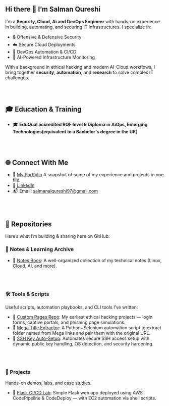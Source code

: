 ## Hi there 👋  I’m Salman Qureshi

I'm a **Security, Cloud, Ai and DevOps Engineer** with hands-on experience in building, automating, and securing IT infrastructures. I specialize in:

- 🔒 Offensive & Defensive Security
- ☁️ Secure Cloud Deployments
- 🔄 DevOps Automation & CI/CD
- 🧠 AI-Powered Infrastructure Monitoring

With a background in ethical hacking and modern AI-Cloud workflows, I bring together **security**, **automation**, and **research** to solve complex IT challenges.



<br><br>
## 🎓 Education & Training

- 🎓 **EduQual accredited RQF level 6 Diploma in AiOps, Emerging Technologies(equivalent to a Bachelor's degree in the UK)** 


<br><br>
## 🌐 Connect With Me

- 📄 [My Portfolio](https://github.com/Salman-Qurayshi/Portfolio/tree/main) A snapshot of some of my experience and projects in one file.
- 💼 [LinkedIn](https://www.linkedin.com/in/salman-qureshi-4aa41a247)
- 📬 Email: salmanalqureshi97@gmail.com



<br><br>
## 📁 Repositories

Here’s what I’m building & sharing here on GitHub:

### 🧾 Notes & Learning Archive
- 🔗 [ Notes Book](https://github.com/yourusername/notes-book): A well-organized collection of my technical notes (Linux, Cloud, AI, and more).



<br><br>
### 🛠️ Tools & Scripts

Useful scripts, automation playbooks, and CLI tools I’ve written:

- 🔗 [ Custom Pages Repo](https://github.com/Salman-Qurayshi/Custom-pages): My earliest ethical hacking projects — login forms, captive portals, and phishing page simulations.
- 🔗 [ Mega Title Extractor](https://github.com/Salman-Qurayshi/mega-link-title-extractor): A Python+Selenium automation script to extract folder names from Mega links and pair them with the original URL.
- 🔗 [SSH Key Auto-Setup](https://github.com/Salman-Qurayshi/ssh-key-auto-setup): Automates secure SSH access setup with dynamic public key handling, OS detection, and security hardening.




<br><br>
### 🚧 Projects

 Hands-on demos, labs, and case studies.

 - 🔗 [Flask CI/CD Lab](https://github.com/Salman-Qurayshi/flask-cicd-lab): Simple Flask web app deployed using AWS CodePipeline & CodeDeploy — with EC2 automation via shell scripts.



